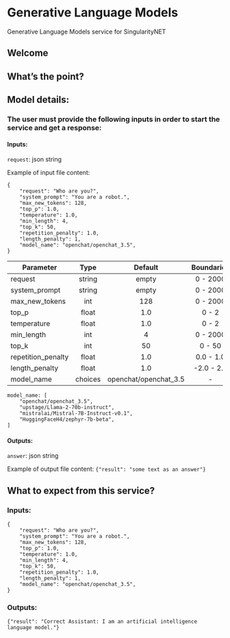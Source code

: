 # Generative Language Models
Generative Language Models service for SingularityNET
## Welcome
## What’s the point?

## Model details:
### The user must provide the following inputs in order to start the service and get a response:
#### Inputs:
`request`: json string

Example of input file content:

```
{
    "request": "Who are you?",
    "system_prompt": "You are a robot.",
    "max_new_tokens": 128,
    "top_p": 1.0,
    "temperature": 1.0,
    "min_length": 4,
    "top_k": 50,
    "repetition_penalty": 1.0,
    "length_penalty": 1,
    "model_name": "openchat/openchat_3.5",
}
```

| Parameter         | Type          | Default               | Boundaries | Step      | Visible   |
| ------------------|:---------:    | :-------:             | :-------:  | :-------: | :-------: | 
| request           | string        | empty                 | 0 - 2000   | -         | True      |
| system_prompt     | string        | empty                 | 0 - 2000   | -         | True      |
| max_new_tokens    | int           | 128                   | 0 - 2000   | 1         | True      |
| top_p             | float         | 1.0                   | 0 - 2      | 0.1       | True      |
| temperature       | float         | 1.0                   | 0 - 2      | 0.1       | True      |
| min_length        | int           | 4                     | 0 - 2000   | 1         | True      |
| top_k             | int           | 50                    | 0 - 50     | 1         | True      |
| repetition_penalty| float         | 1.0                   | 0.0 - 1.0  | 0.1       | True      |
| length_penalty    | float         | 1.0                   | -2.0 - 2.0 | 0.1       | True      |
| model_name        | choices       | openchat/openchat_3.5 |      -     | -         | True      |

```
model_name: [
    "openchat/openchat_3.5",
    "upstage/Llama-2-70b-instruct",
    "mistralai/Mistral-7B-Instruct-v0.1",
    "HuggingFaceH4/zephyr-7b-beta",
]
```

#### Outputs:
`answer`: json string

Example of output file content:
`{"result": "some text as an answer"}`

## What to expect from this service?
### Inputs:

```
{
    "request": "Who are you?",
    "system_prompt": "You are a robot.",
    "max_new_tokens": 128,
    "top_p": 1.0,
    "temperature": 1.0,
    "min_length": 4,
    "top_k": 50,
    "repetition_penalty": 1.0,
    "length_penalty": 1,
    "model_name": "openchat/openchat_3.5",
}
```

### Outputs:
```
{"result": "Correct Assistant: I am an artificial intelligence language model."}
```

